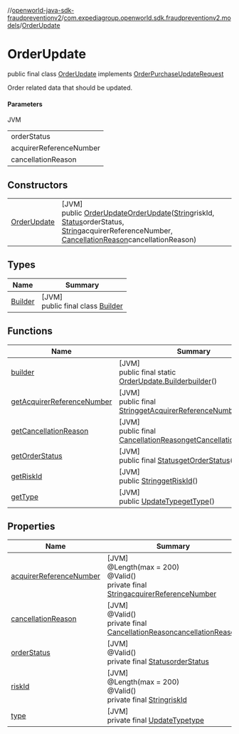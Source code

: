 //[openworld-java-sdk-fraudpreventionv2](../../../index.md)/[com.expediagroup.openworld.sdk.fraudpreventionv2.models](../index.md)/[OrderUpdate](index.md)

# OrderUpdate

public final class [OrderUpdate](index.md) implements [OrderPurchaseUpdateRequest](../-order-purchase-update-request/index.md)

Order related data that should be updated.

#### Parameters

JVM

| |
|---|
| orderStatus |
| acquirerReferenceNumber | A unique number that tags a credit or debit card transaction when it goes from the merchant's bank through to the cardholder's bank. `acquirer_reference_number` is a required field only if `order_status` = `COMPLETED` Typically, merchants can get this number from their payment processors. This number is used when dealing with disputes/chargebacks on original transactions. |
| cancellationReason |

## Constructors

| | |
|---|---|
| [OrderUpdate](-order-update.md) | [JVM]<br>public [OrderUpdate](index.md)[OrderUpdate](-order-update.md)([String](https://docs.oracle.com/javase/8/docs/api/java/lang/String.html)riskId, [Status](../-status/index.md)orderStatus, [String](https://docs.oracle.com/javase/8/docs/api/java/lang/String.html)acquirerReferenceNumber, [CancellationReason](../-cancellation-reason/index.md)cancellationReason) |

## Types

| Name | Summary |
|---|---|
| [Builder](-builder/index.md) | [JVM]<br>public final class [Builder](-builder/index.md) |

## Functions

| Name | Summary |
|---|---|
| [builder](builder.md) | [JVM]<br>public final static [OrderUpdate.Builder](-builder/index.md)[builder](builder.md)() |
| [getAcquirerReferenceNumber](get-acquirer-reference-number.md) | [JVM]<br>public final [String](https://docs.oracle.com/javase/8/docs/api/java/lang/String.html)[getAcquirerReferenceNumber](get-acquirer-reference-number.md)() |
| [getCancellationReason](get-cancellation-reason.md) | [JVM]<br>public final [CancellationReason](../-cancellation-reason/index.md)[getCancellationReason](get-cancellation-reason.md)() |
| [getOrderStatus](get-order-status.md) | [JVM]<br>public final [Status](../-status/index.md)[getOrderStatus](get-order-status.md)() |
| [getRiskId](get-risk-id.md) | [JVM]<br>public [String](https://docs.oracle.com/javase/8/docs/api/java/lang/String.html)[getRiskId](get-risk-id.md)() |
| [getType](get-type.md) | [JVM]<br>public [UpdateType](../-update-type/index.md)[getType](get-type.md)() |

## Properties

| Name | Summary |
|---|---|
| [acquirerReferenceNumber](index.md#291553428%2FProperties%2F-1883119931) | [JVM]<br>@Length(max = 200)<br>@Valid()<br>private final [String](https://docs.oracle.com/javase/8/docs/api/java/lang/String.html)[acquirerReferenceNumber](index.md#291553428%2FProperties%2F-1883119931) |
| [cancellationReason](index.md#1105837255%2FProperties%2F-1883119931) | [JVM]<br>@Valid()<br>private final [CancellationReason](../-cancellation-reason/index.md)[cancellationReason](index.md#1105837255%2FProperties%2F-1883119931) |
| [orderStatus](index.md#-241348692%2FProperties%2F-1883119931) | [JVM]<br>@Valid()<br>private final [Status](../-status/index.md)[orderStatus](index.md#-241348692%2FProperties%2F-1883119931) |
| [riskId](index.md#2108401796%2FProperties%2F-1883119931) | [JVM]<br>@Length(max = 200)<br>@Valid()<br>private final [String](https://docs.oracle.com/javase/8/docs/api/java/lang/String.html)[riskId](index.md#2108401796%2FProperties%2F-1883119931) |
| [type](index.md#82281428%2FProperties%2F-1883119931) | [JVM]<br>private final [UpdateType](../-update-type/index.md)[type](index.md#82281428%2FProperties%2F-1883119931) |
